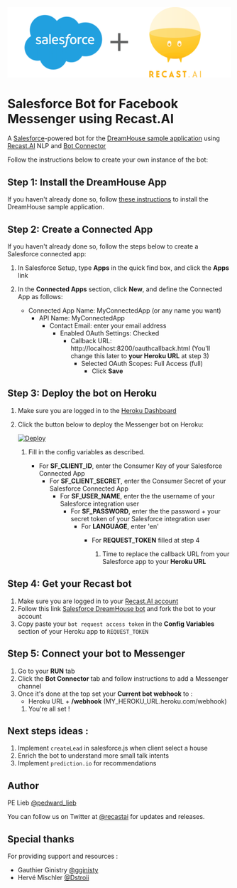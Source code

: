 [logo]: https://github.com/plieb/dreamhouse-bot-messenger/blob/master/assets/SF_RE.png "Salesforce + Recast.AI"
![alt text][logo]

# Salesforce Bot for Facebook Messenger using Recast.AI

A [Salesforce](https://www.salesforce.com)-powered bot for the [DreamHouse sample application](https://developer.salesforce.com/dreamhouse/) using [Recast.AI](https://recast.ai) NLP and [Bot Connector](https://botconnector.recast.ai)

Follow the instructions below to create your own instance of the bot:

## Step 1: Install the DreamHouse App

If you haven't already done so, follow [these instructions](http://dreamhouse-site.herokuapp.com/installation/) to install the DreamHouse sample application.

## Step 2: Create a Connected App

If you haven't already done so, follow the steps below to create a Salesforce connected app:

1. In Salesforce Setup, type **Apps** in the quick find box, and click the **Apps** link

1. In the **Connected Apps** section, click **New**, and define the Connected App as follows:

    - Connected App Name: MyConnectedApp (or any name you want)
        - API Name: MyConnectedApp
            - Contact Email: enter your email address
                - Enabled OAuth Settings: Checked
                    - Callback URL: http://localhost:8200/oauthcallback.html (You'll change this later to **your Heroku URL** at step 3)
                        - Selected OAuth Scopes: Full Access (full)
                            - Click **Save**

## Step 3: Deploy the bot on Heroku

1. Make sure you are logged in to the [Heroku Dashboard](https://dashboard.heroku.com/)
1. Click the button below to deploy the Messenger bot on Heroku:

    [![Deploy](https://www.herokucdn.com/deploy/button.png)](https://heroku.com/deploy)

    1. Fill in the config variables as described.

        - For **SF_CLIENT_ID**, enter the Consumer Key of your Salesforce Connected App
            - For **SF_CLIENT_SECRET**, enter the Consumer Secret of your Salesforce Connected App
                - For **SF_USER_NAME**, enter the the username of your Salesforce integration user
                    - For **SF_PASSWORD**, enter the the password + your secret token of your Salesforce integration user
                        - For **LANGUAGE**, enter 'en'
                            - For **REQUEST_TOKEN** filled at step 4
                                
                                1. Time to replace the callback URL from your Salesforce app to your **Heroku URL** 

## Step 4: Get your Recast bot

1. Make sure you are logged in to your [Recast.AI account](https://recast.ai/)
1. Follow this link [Salesforce DreamHouse bot](https://recast.ai/pe/salesforce-dreamhouse/learn) and fork the bot to your account
1. Copy paste your `bot request access token` in the **Config Variables** section of your Heroku app to `REQUEST_TOKEN`

## Step 5: Connect your bot to Messenger

1. Go to your **RUN** tab
1. Click the **Bot Connector** tab and follow instructions to add a Messenger channel
1. Once it's done at the top set your **Current bot webhook** to :
    - Heroku URL + **/webhook** (MY_HEROKU_URL.heroku.com/webhook)
    1. You're all set !

## Next steps ideas :

1. Implement `createLead` in salesforce.js when client select a house
1. Enrich the bot to understand more small talk intents
1. Implement `prediction.io` for recommendations


## Author

PE Lieb [@pedward_lieb](https://twitter.com/pedward_lieb)

You can follow us on Twitter at [@recastai](https://twitter.com/recastai) for updates and releases.

## Special thanks

For providing support and resources :
- Gauthier Ginistry [@gginisty](https://twitter.com/gginisty)
- Hervé Mischler [@Dstroii](https://twitter.com/Dstroii)
